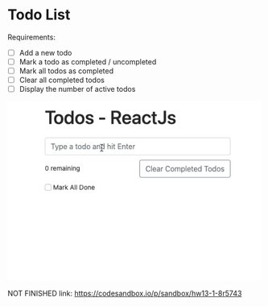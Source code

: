 # Todo List

Requirements:

- [ ] Add a new todo
- [ ] Mark a todo as completed / uncompleted
- [ ] Mark all todos as completed
- [ ] Clear all completed todos
- [ ] Display the number of active todos

![Todo List](./todo-list.gif)

NOT FINISHED
link:
https://codesandbox.io/p/sandbox/hw13-1-8r5743